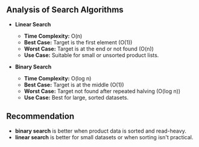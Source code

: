 ## Analysis of Search Algorithms

- **Linear Search**
  - **Time Complexity:** O(n)
  - **Best Case:** Target is the first element (O(1))
  - **Worst Case:** Target is at the end or not found (O(n))
  - **Use Case:** Suitable for small or unsorted product lists.

- **Binary Search**
  - **Time Complexity:** O(log n)
  - **Best Case:** Target is at the middle (O(1))
  - **Worst Case:** Target not found after repeated halving (O(log n))
  - **Use Case:** Best for large, sorted datasets.

## Recommendation

- **binary search** is better when product data is sorted and read-heavy.
- **linear search** is better for small datasets or when sorting isn't practical.

